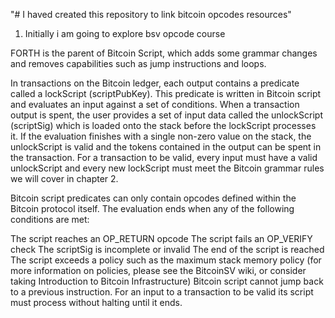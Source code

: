 "# I haved created this repository to link bitcoin opcodes resources"
1. Initially i am going to explore bsv opcode course  


FORTH is the parent of Bitcoin Script, which adds some grammar changes and removes capabilities such as jump instructions and loops.

In transactions on the Bitcoin ledger, each output contains a predicate called a lockScript (scriptPubKey). This predicate is written in Bitcoin script and evaluates an input against a set of conditions. When a transaction output is spent, the user provides a set of input data called the unlockScript (scriptSig) which is loaded onto the stack before the lockScript processes it. If the evaluation finishes with a single non-zero value on the stack, the unlockScript is valid and the tokens contained in the output can be spent in the transaction. For a transaction to be valid, every input must have a valid unlockScript and every new lockScript must meet the Bitcoin grammar rules we will cover in chapter 2.


Bitcoin script predicates can only contain opcodes defined within the Bitcoin protocol itself. The evaluation ends when any of the following conditions are met:

The script reaches an OP_RETURN opcode
The script fails an OP_VERIFY check
The scriptSig is incomplete or invalid
The end of the script is reached
The script exceeds a policy such as the maximum stack memory policy (for more information on policies, please see the BitcoinSV wiki, or consider taking Introduction to Bitcoin Infrastructure)
Bitcoin script cannot jump back to a previous instruction. For an input to a transaction to be valid its script must process without halting until it ends.
